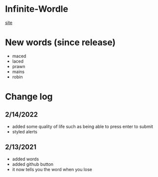 # Infinite-Wordle
[site](https://urmum.org/)
# New words (since release)
* maced
* laced
* prawn
* mains
* robin
# Change log
## 2/14/2022
* added some quality of life such as being able to press enter to submit
* styled alerts
## 2/13/2021
* added words
* added github button
* it now tells you the word when you lose
